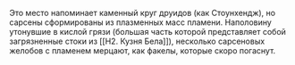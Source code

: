 Это место напоминает каменный круг друидов (как Стоунхендж), но сарсены сформированы из плазменных масс пламени. Наполовину утонувшие в кислой грязи (большая часть которой представляет собой загрязненные стоки из [[H2. Кузня Бела]]), несколько сарсеновых желобов с пламенем мерцают, как факелы, которые скоро погаснут.